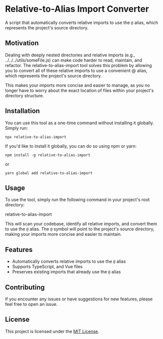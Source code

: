 # Relative-to-Alias Import Converter

A script that automatically converts relative imports to use the `@` alias, which represents the project's source directory.

## Motivation

Dealing with deeply nested directories and relative imports (e.g., ../../../utils/someFile.js) can make code harder to read, maintain, and refactor. The relative-to-alias-import tool solves this problem by allowing you to convert all of these relative imports to use a convenient @ alias, which represents the project's source directory.

This makes your imports more concise and easier to manage, as you no longer have to worry about the exact location of files within your project's directory structure.

## Installation

You can use this tool as a one-time command without installing it globally. Simply run:

`npx relative-to-alias-import`

If you'd like to install it globally, you can do so using npm or yarn:

`npm install -g relative-to-alias-import`

or

`yarn global add relative-to-alias-import`

## Usage

To use the tool, simply run the following command in your project's root directory:

relative-to-alias-import

This will scan your codebase, identify all relative imports, and convert them to use the `@` alias. The `@` symbol will point to the project's source directory, making your imports more concise and easier to maintain.

## Features

- Automatically converts relative imports to use the `@` alias
- Supports TypeScript, and Vue files
- Preserves existing imports that already use the `@` alias

## Contributing

If you encounter any issues or have suggestions for new features, please feel free to open an issue.

## License

This project is licensed under the [MIT License](LICENSE).
